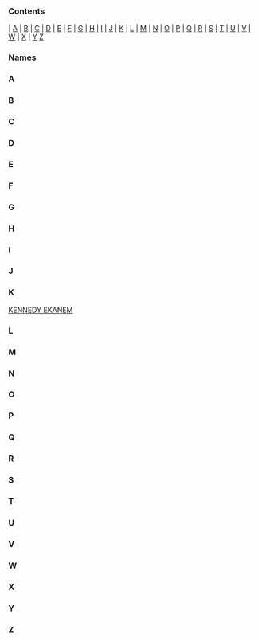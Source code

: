 
### **Contents**

| [A](#a) | [B](#b) | [C](#c) | [D](#d) | [E](#e)
| [F](#f) | [G](#g) | [H](#h) | [I](#i) | [J](#j) 
| [K](#k) | [L](#l) | [M](#m) | [N](#n) | [O](#o) 
| [P](#p) | [Q](#q) | [R](#r) | [S](#s) | [T](#t) 
| [U](#u) | [V](#v) | [W](#w) | [X](#x) | [Y](#y) 
[Z](#z) 

### **Names**

### **A**

### **B**

### **C**

### **D**

### **E**

### **F**

### **G**

### **H**

### **I**

### **J**

### **K**
[KENNEDY EKANEM](https://github.com/KenEkanem)
### **L**

### **M**

### **N**

### **O**

### **P**

### **Q**

### **R**

### **S**

### **T**

### **U**

### **V**

### **W**

### **X**

### **Y**

### **Z**
